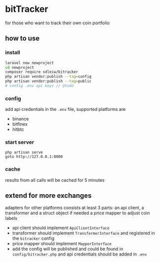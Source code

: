 bitTracker
===

for those who want to track their own coin portfolio

how to use
---

### install

```bash
laravel new newproject
cd newproject
composer require sdleiw/bitracker
php artisan vendor:publish --tag=config
php artisan vendor:publish --tag=public
# config .env api keys // @todo
```

### config

add api credentials in the `.env` file, supported platforms are

- binance
- bitfinex
- hitbtc

### start server

```
php artisan serve
goto http://127.0.0.1:8000
```

### cache

results from all calls will be cached for 5 minutes

extend for more exchanges
---
adapters for other platforms consists at least 3 parts: an api client, a transformer and a struct object
if needed a price mapper to adjust coin labels 

- api client should implement `ApiClientInterface`
- transformer should implement `TransformerInterface` and registered in the `bitracker` config
- price mapper should implement `MapperInterface`
- add the config will be published and could be found in `config/bitracker.php` 
and api credentials should be added in `.env`
